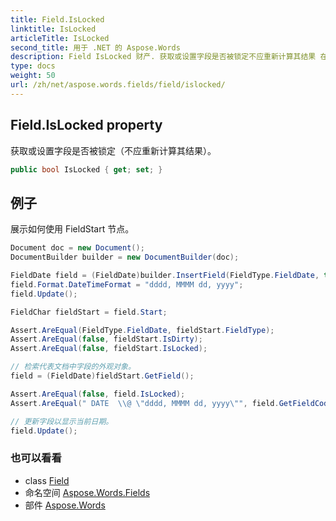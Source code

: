 ```yaml
---
title: Field.IsLocked
linktitle: IsLocked
articleTitle: IsLocked
second_title: 用于 .NET 的 Aspose.Words
description: Field IsLocked 财产. 获取或设置字段是否被锁定不应重新计算其结果 在 C#.
type: docs
weight: 50
url: /zh/net/aspose.words.fields/field/islocked/
---
```

## Field.IsLocked property

获取或设置字段是否被锁定（不应重新计算其结果）。

```csharp
public bool IsLocked { get; set; }
```

## 例子

展示如何使用 FieldStart 节点。

```csharp
Document doc = new Document();
DocumentBuilder builder = new DocumentBuilder(doc);

FieldDate field = (FieldDate)builder.InsertField(FieldType.FieldDate, true);
field.Format.DateTimeFormat = "dddd, MMMM dd, yyyy";
field.Update();

FieldChar fieldStart = field.Start;

Assert.AreEqual(FieldType.FieldDate, fieldStart.FieldType);
Assert.AreEqual(false, fieldStart.IsDirty);
Assert.AreEqual(false, fieldStart.IsLocked);

// 检索代表文档中字段的外观对象。
field = (FieldDate)fieldStart.GetField();

Assert.AreEqual(false, field.IsLocked);
Assert.AreEqual(" DATE  \\@ \"dddd, MMMM dd, yyyy\"", field.GetFieldCode());

// 更新字段以显示当前日期。
field.Update();
```

### 也可以看看

* class [Field](../)
* 命名空间 [Aspose.Words.Fields](../../../aspose.words.fields/)
* 部件 [Aspose.Words](../../../)
